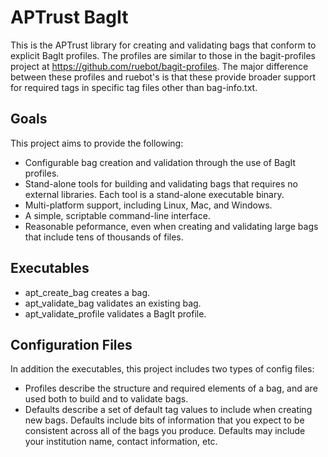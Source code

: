 # APTrust BagIt

This is the APTrust library for creating and validating bags that conform to
explicit BagIt profiles. The profiles are similar to those in the
bagit-profiles project at https://github.com/ruebot/bagit-profiles. The major
difference between these profiles and ruebot's is that these provide broader
support for required tags in specific tag files other than bag-info.txt.

## Goals

This project aims to provide the following:

* Configurable bag creation and validation through the use of BagIt profiles.
* Stand-alone tools for building and validating bags that requires no external
libraries. Each tool is a stand-alone executable binary.
* Multi-platform support, including Linux, Mac, and Windows.
* A simple, scriptable command-line interface.
* Reasonable peformance, even when creating and validating large bags that
include tens of thousands of files.

## Executables

* apt_create_bag creates a bag.
* apt_validate_bag validates an existing bag.
* apt_validate_profile validates a BagIt profile.

## Configuration Files

In addition the executables, this project includes two types of config files:

* Profiles describe the structure and required elements of a bag, and are
used both to build and to validate bags.
* Defaults describe a set of default tag values to include when creating new
bags. Defaults include bits of information that you expect to be consistent
across all of the bags you produce. Defaults may include your institution
name, contact information, etc.

